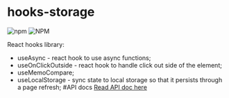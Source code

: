 # hooks-storage
![npm](https://img.shields.io/npm/v/hooks-storage?style=for-the-badge)
![NPM](https://img.shields.io/npm/l/hooks-storage?style=for-the-badge)

React hooks library:
- useAsync - react hook to use async functions;
- useOnClickOutside - react hook to handle click out side of the element;
- useMemoCompare;
- useLocalStorage - sync state to local storage so that it persists through a page refresh;
#API docs
[Read API doc here](API.md)